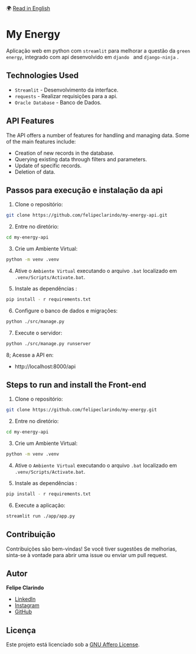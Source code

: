 🌍 [Read in English](README.md)

# My Energy

Aplicação web em python com `streamlit` para melhorar a questão da `green energy`, integrado com api desenvolvido em `djando ` and `django-ninja` .

## Technologies Used

- `Streamlit` - Desenvolvimento da interface.
- `requests` - Realizar requisições para a api.
- `Oracle Database` - Banco de Dados.

## API Features

The API offers a number of features for handling and managing data. Some of the main features include:

- Creation of new records in the database.
- Querying existing data through filters and parameters.
- Update of specific records.
- Deletion of data.

## Passos para execução e instalação da api

1. Clone o repositório:

```bash
git clone https://github.com/felipeclarindo/my-energy-api.git
```

2. Entre no diretório:

```bash
cd my-energy-api
```

3. Crie um Ambiente Virtual:

```bash
python -m venv .venv
```

4. Ative o `Ambiente Virtual` executando o arquivo `.bat` localizado em `.venv/Scripts/Activate.bat`.

5. Instale as dependências :

```bash
pip install - r requirements.txt
```

6. Configure o banco de dados e migrações:

```bash
python ./src/manage.py
```

7. Execute o servidor:

```bash
python ./src/manage.py runserver
```

8; Acesse a API en:

- http://localhost:8000/api

## Steps to run and install the Front-end

1. Clone o repositório:

```bash
git clone https://github.com/felipeclarindo/my-energy.git
```

2. Entre no diretório:

```bash
cd my-energy-api
```

3. Crie um Ambiente Virtual:

```bash
python -m venv .venv
```

4. Ative o `Ambiente Virtual` executando o arquivo `.bat` localizado em `.venv/Scripts/Activate.bat`.

5. Instale as dependências :

```bash
pip install - r requirements.txt
```

6. Execute a aplicação:

```bash
streamlit run ./app/app.py
```

## Contribuição

Contribuições são bem-vindas! Se você tiver sugestões de melhorias, sinta-se à vontade para abrir uma issue ou enviar um pull request.

## Autor

**Felipe Clarindo**

- [LinkedIn](https://www.linkedin.com/in/felipeclarindo)
- [Instagram](https://www.instagram.com/lipethecoder)
- [GitHub](https://github.com/felipeclarindo)

## Licença

Este projeto está licenciado sob a [GNU Affero License](https://www.gnu.org/licenses/agpl-3.0.html).
